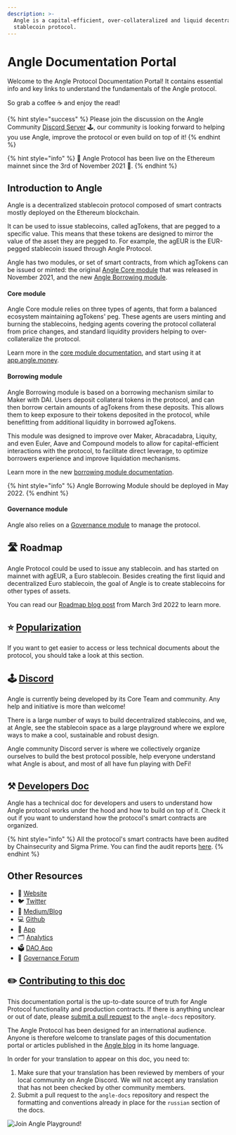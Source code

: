 ```yaml
---
description: >-
  Angle is a capital-efficient, over-collateralized and liquid decentralized
  stablecoin protocol.
---
```


# Angle Documentation Portal

Welcome to the Angle Protocol Documentation Portal! It contains essential info and key links to understand the fundamentals of the Angle protocol.

So grab a coffee ☕ and enjoy the read!

{% hint style="success" %}
Please join the discussion on the Angle Community [Discord Server](https://discord.gg/67WSSZqBG6) 🕹️, our community is looking forward to helping you use Angle, improve the protocol or even build on top of it!
{% endhint %}

{% hint style="info" %}
📅 Angle Protocol has been live on the Ethereum mainnet since the 3rd of November 2021 🍁.
{% endhint %}

## Introduction to Angle

Angle is a decentralized stablecoin protocol composed of smart contracts mostly deployed on the Ethereum blockchain.

It can be used to issue stablecoins, called agTokens, that are pegged to a specific value. This means that these tokens are designed to mirror the value of the asset they are pegged to. For example, the agEUR is the EUR-pegged stablecoin issued through Angle Protocol.

Angle has two modules, or set of smart contracts, from which agTokens can be issued or minted: the original [Angle Core module](concepts/overview.md) that was released in November 2021, and the new [Angle Borrowing module](new-module/).

#### Core module

Angle Core module relies on three types of agents, that form a balanced ecosystem maintaining agTokens' peg. These agents are users minting and burning the stablecoins, hedging agents covering the protocol collateral from price changes, and standard liquidity providers helping to over-collateralize the protocol.

Learn more in the [core module documentation](concepts/overview.md), and start using it at [app.angle.money](https://app.angle.money).

#### Borrowing module

Angle Borrowing module is based on a borrowing mechanism similar to Maker with DAI. Users deposit collateral tokens in the protocol, and can then borrow certain amounts of agTokens from these deposits. This allows them to keep exposure to their tokens deposited in the protocol, while benefitting from additional liquidity in borrowed agTokens.

This module was designed to improve over Maker, Abracadabra, Liquity, and even Euler, Aave and Compound models to allow for capital-efficient interactions with the protocol, to facilitate direct leverage, to optimize borrowers experience and improve liquidation mechanisms.

Learn more in the new [borrowing module documentation](new-module/).

{% hint style="info" %}
Angle Borrowing Module should be deployed in May 2022.
{% endhint %}

#### Governance module

Angle also relies on a [Governance module](governance/angle-dao.md) to manage the protocol.

## 🛣️ Roadmap

Angle Protocol could be used to issue any stablecoin. and has started on mainnet with agEUR, a Euro stablecoin. Besides creating the first liquid and decentralized Euro stablecoin, the goal of Angle is to create stablecoins for other types of assets.

You can read our [Roadmap blog post](https://blog.angle.money/expanding-beyond-220m-tvl-6475711f458b) from March 3rd 2022 to learn more.

## ⭐ [Popularization](resources/popularization/)

If you want to get easier to access or less technical documents about the protocol, you should take a look at this section.

## 🕹️ [Discord](https://discord.gg/3vaHCJw7Mz)

Angle is currently being developed by its Core Team and community. Any help and initiative is more than welcome!

There is a large number of ways to build decentralized stablecoins, and we, at Angle, see the stablecoin space as a large playground where we explore ways to make a cool, sustainable and robust design.

Angle community Discord server is where we collectively organize ourselves to build the best protocol possible, help everyone understand what Angle is about, and most of all have fun playing with DeFi!

## ⚒️ [Developers Doc](https://developers.angle.money)

Angle has a technical doc for developers and users to understand how Angle protocol works under the hood and how to build on top of it. Check it out if you want to understand how the protocol's smart contracts are organized.

{% hint style="info" %}
All the protocol's smart contracts have been audited by Chainsecurity and Sigma Prime. You can find the audit reports [here](https://github.com/AngleProtocol/angle-core/tree/main/audits).
{% endhint %}

## Other Resources

* 📡 [Website](https://angle.money)
* 🐦 [Twitter](https://twitter.com/AngleProtocol)
* 🌳 [Medium/Blog](https://blog.angle.money)
* 💻 [Github](https://github.com/AngleProtocol)
* 📀 [App](https://app.angle.money)
* 🗂️ [Analytics](https://analytics.angle.money/#/home)
* 🗳️ [DAO App](https://dao.angle.money/#/)
* 💬 [Governance Forum](https://gov.angle.money)

## ✏️ [Contributing to this doc](https://github.com/AngleProtocol/angle-docs)

This documentation portal is the up-to-date source of truth for Angle Protocol functionality and production contracts. If there is anything unclear or out of date, please [submit a pull request](https://github.com/AngleProtocol/angle-docs) to the `angle-docs` repository.

The Angle Protocol has been designed for an international audience. Anyone is therefore welcome to translate pages of this documentation portal or articles published in the [Angle blog](https://blog.angle.money) in its home language.

In order for your translation to appear on this doc, you need to:

1. Make sure that your translation has been reviewed by members of your local community on Angle Discord. We will not accept any translation that has not been checked by other community members.
2. Submit a pull request to the `angle-docs` repository and respect the formatting and conventions already in place for the `russian` section of the docs.

![Join Angle Playground!](.gitbook/assets/angle\_multi\_back.jpg)
